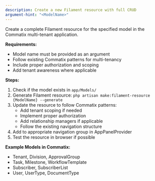 ```yaml
---
description: Create a new Filament resource with full CRUD
argument-hint: "<ModelName>"
---
```


Create a complete Filament resource for the specified model in the Commatix multi-tenant application.

**Requirements:**
- Model name must be provided as an argument
- Follow existing Commatix patterns for multi-tenancy
- Include proper authorization and scoping
- Add tenant awareness where applicable

**Steps:**
1. Check if the model exists in `app/Models/`
2. Generate Filament resource: `php artisan make:filament-resource {ModelName} --generate`
3. Update the resource to follow Commatix patterns:
   - Add tenant scoping if needed
   - Implement proper authorization
   - Add relationship managers if applicable
   - Follow the existing navigation structure
4. Add to appropriate navigation group in AppPanelProvider
5. Test the resource in browser if possible

**Example Models in Commatix:**
- Tenant, Division, ApprovalGroup
- Task, Milestone, WorkflowTemplate
- Subscriber, SubscriberList
- User, UserType, DocumentType
